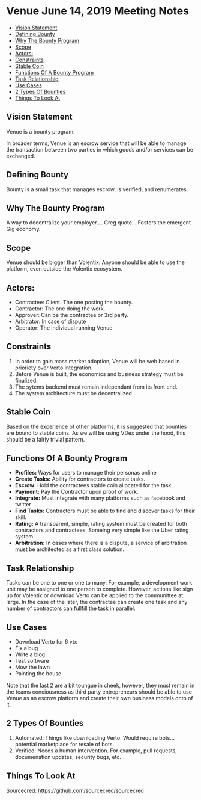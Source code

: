 # Venue June 14, 2019 Meeting Notes

  * [Vision Statement](#vision-statement)
  * [Defining Bounty](#defining-bounty)
  * [Why The Bounty Program](#why-the-bounty-program)
  * [Scope](#scope)
  * [Actors:](#actors)
  * [Constraints](#constraints)
  * [Stable Coin](#stable-coin)
  * [Functions Of A Bounty Program](#functions-of-a-bounty-program)
  * [Task Relationship](#task-relationship)
  * [Use Cases](#use-cases)
  * [2 Types Of Bounties](#2-types-of-bounties)
  * [Things To Look At](#things-to-look-at)

## Vision Statement 
Venue is a bounty program.

In broader terms, Venue is an escrow service that will be able to manage the transaction between two parties in which goods and/or services can be exchanged.

## Defining Bounty

Bounty is a small task that manages escrow, is verified, and renumerates.

## Why The Bounty Program

A way to decentralize your employer.... Greg quote... Fosters the emergent Gig economy.

## Scope

Venue should be bigger than Volentix. Anyone should be able to use the platform, even outside the Volentix ecosystem.

## Actors:
 - Contractee: Client. The one posting the bounty.
 - Contractor: The one doing the work.
 - Approver: Can be the contractee or 3rd party.
 - Arbitrator: In case of dispute
 - Operator: The individual running Venue

## Constraints

1. In order to gain mass market adoption, Venue will be web based in prioriety over Verto integration.
2. Before Venue is built, the economics and business strategy must be finalized.
3. The sytems backend must remain independant from its front end.
4. The system architecture must be decentralized

## Stable Coin

Based on the experience of other platforms, it is suggested that bounties are bound to stable coins. As we will be using VDex under the hood, this should be a fairly trivial pattern.

## Functions Of A Bounty Program

  - **Profiles:** Ways for users to manage their personas online
  - **Create Tasks:** Ability for contractors to create tasks.
  - **Escrow:** Hold the contractees stable coin allocated for the task.
  - **Payment:** Pay the Contractor upon proof of work.
  - **Integrate:** Must integrate with many platforms such as facebook and twitter
  - **Find Tasks:** Contractors must be able to find and discover tasks for their skill.
  - **Rating:** A transparent, simple, rating system must be created for both contractors and contractees. Someing very simple like the Uber rating system.
  - **Arbitration:** In cases where there is a dispute, a service of arbitration must be architected as a first class solution.

## Task Relationship

Tasks can be one to one or one to many. For example, a development work unit may be assigned to one person to complete. However, actions like sign up for Volentix or download Verto can be applied to the communittee at large. In the case of the later, the contractee can create one task and any number of contractors can fullfill the task in parallel.

## Use Cases

- Download Verto for 6 vtx
- Fix a bug
- Write a blog
- Test software
- Mow the lawn
- Painting the house

Note that the last 2 are a bit toungue in cheek, however, they must remain in the teams conciousness as third party entrepreneurs should be able to use Venue as an escrow platform and create their own business models onto of it.

## 2 Types Of Bounties

1. Automated: Things like downloading Verto. Would require bots... potential marketplace for resale of bots.
2. Verified: Needs a human intervention. For example, pull requests, documenation updates, security bugs, etc.

## Things To Look At

Sourcecred: https://github.com/sourcecred/sourcecred